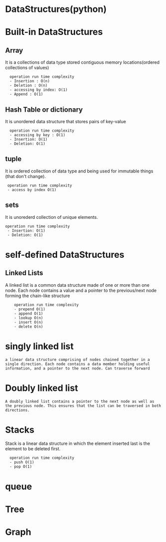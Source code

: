 # DataStructures(python)

# Built-in DataStructures

## Array
  It is a collections of data type stored contiguous memory locations(ordered collections of values)

      operation run time complexity
      - Insertion : O(n)
      - Deletion : O(n)
      - accessing by index: O(1)
      - Append : O(1)

## Hash Table or dictionary
  It is unordered data structure that stores pairs of key-value

      operation run time complexity
      - accessing by key : O(1)
      - Insertion: O(1)
      - Deletion: O(1)

## tuple
   It is ordered collection of data type and being used for immutable things (that don't change).
     
     operation run time complexity
     - access by index O(1)

## sets
  It is unorederd collection of unique elements.
    
    operation run time complexity
     - Insertion: O(1)
     - Deletion: O(1)


# self-defined DataStructures

## Linked Lists
  A linked list is a common data structure made of one or more than one node. Each node contains a value and a pointer to the previous/next node forming the chain-like structure

        operation run time complexity
        - prepend O(1)
        - append O(1)
        - lookup O(n)
        - insert O(n)
        - delete O(n)
        
  # singly linked list
    a linear data structure comprising of nodes chained together in a single direction. Each node contains a data member holding useful information, and a pointer to the next node. Can traverse forward
  # Doubly linked list
    A doubly linked list contains a pointer to the next node as well as the previous node. This ensures that the list can be traversed in both directions.

# Stacks
  Stack is a linear data structure in which the element inserted last is the element to be deleted first.

      operation run time complexity
      - push O(1)
      - pop O(1)

# queue

# Tree

# Graph




        


    



